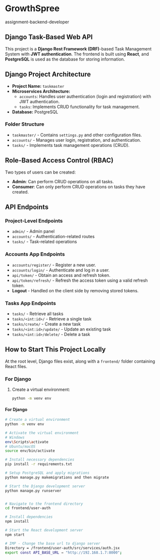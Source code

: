 # GrowthSpree
assignment-backend-developer

## Django Task-Based Web API
This project is a **Django Rest Framework (DRF)**-based Task Management System with **JWT authentication**. The frontend is built using **React**, and **PostgreSQL** is used as the database for storing information.

## Django Project Architecture
- **Project Name:** `taskmaster`
- **Microservices Architecture:**
  - `accounts`: Handles user authentication (login and registration) with JWT authentication.
  - `tasks`: Implements CRUD functionality for task management.
- **Database:** PostgreSQL

### Folder Structure
- `taskmaster/` - Contains `settings.py` and other configuration files.
- `accounts/` - Manages user login, registration, and authentication.
- `tasks/` - Implements task management operations (CRUD).

## Role-Based Access Control (RBAC)
Two types of users can be created:
- **Admin**: Can perform CRUD operations on all tasks.
- **Consumer**: Can only perform CRUD operations on tasks they have created.

## API Endpoints

### Project-Level Endpoints
- `admin/` - Admin panel
- `accounts/` - Authentication-related routes
- `tasks/` - Task-related operations

### Accounts App Endpoints
- `accounts/register/` - Register a new user.
- `accounts/login/` - Authenticate and log in a user.
- `api/token/` - Obtain an access and refresh token.
- `api/token/refresh/` - Refresh the access token using a valid refresh token.
- **Logout** - Handled on the client side by removing stored tokens.

### Tasks App Endpoints
- `tasks/` - Retrieve all tasks
- `tasks/<int:id>/` - Retrieve a single task
- `tasks/create/` - Create a new task
- `tasks/<int:id>/update/` - Update an existing task
- `tasks/<int:id>/delete/` - Delete a task

## How to Start This Project Locally
At the root level, Django files exist, along with a `frontend/` folder containing React files.

### For Django
1. Create a virtual environment:
   ```bash
   python -m venv env

#### For Django
```bash
# Create a virtual environment
python -m venv env 

# Activate the virtual environment
# Windows
env\Scripts\activate
# Ubuntu/macOS
source env/bin/activate

# Install necessary dependencies
pip install -r requirements.txt

# Setup PostgreSQL and apply migrations
python manage.py makemigrations and then migrate

# Start the Django development server
python manage.py runserver


# Navigate to the frontend directory
cd frontend/user-auth

# Install dependencies
npm install

# Start the React development server
npm start

# IMP - Change the base url to django server
Directory = /frontend/user-auth/src/services/auth.jsx
export const API_BASE_URL = "http://192.168.1.7:8000"; 









